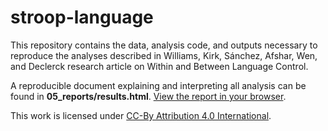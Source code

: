 # stroop-language

This repository contains the data, analysis code, and outputs necessary to reproduce the analyses described in Williams, Kirk, Sánchez, Afshar, Wen, and Declerck research article on Within and Between Language Control.

A reproducible document explaining and interpreting all analysis can be found in **05_reports/results.html**. [View the report in your browser](https://htmlpreview.github.io/?https://github.com/gpwilliams/stroop-language/blob/main/05_reports/results.html).

This work is licensed under [CC-By Attribution 4.0 International](https://creativecommons.org/licenses/by/4.0/legalcode).